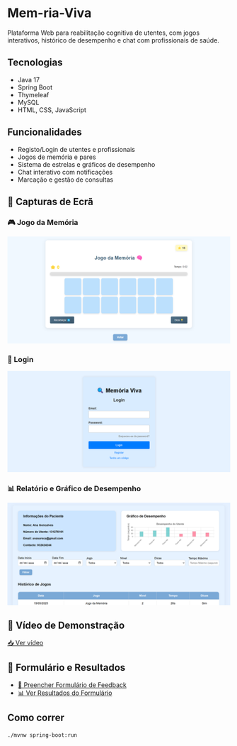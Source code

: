 # Mem-ria-Viva

Plataforma Web para reabilitação cognitiva de utentes, com jogos interativos, histórico de desempenho e chat com profissionais de saúde.

## Tecnologias
- Java 17
- Spring Boot
- Thymeleaf
- MySQL
- HTML, CSS, JavaScript

## Funcionalidades
- Registo/Login de utentes e profissionais
- Jogos de memória e pares
- Sistema de estrelas e gráficos de desempenho
- Chat interativo com notificações
- Marcação e gestão de consultas

## 📸 Capturas de Ecrã

### 🎮 Jogo da Memória
![Jogo da Memória](imagens/jogo_memoria.png)

### 🔐 Login
![Login](imagens/login.png)

### 📊 Relatório e Gráfico de Desempenho
![Relatório do Paciente](imagens/relatorio.png)

## 🎥 Vídeo de Demonstração

[📥 Ver vídeo](recursos/video_demo.mp4)

## 📄 Formulário e Resultados

- [📝 Preencher Formulário de Feedback](https://docs.google.com/forms/d/e/1FAIpQLSferUrsdSLRj1yG2MzDKiLmkZied8DyYbxyIGihtFtJ7Hvoyw/viewform)
- [📊 Ver Resultados do Formulário](https://docs.google.com/spreadsheets/d/19V6dfSEH0oyOEfZeBk3ovc9T4ORFfNjUMwLp5Y8CpDQ/edit?gid=2039058133#gid=2039058133)

## Como correr
```bash
./mvnw spring-boot:run
